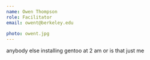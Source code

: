 ```yaml
---
name: Owen Thompson
role: Facilitator
email: owent@berkeley.edu
 
photo: owent.jpg
---
```


anybody else installing gentoo at 2 am or is that just me
